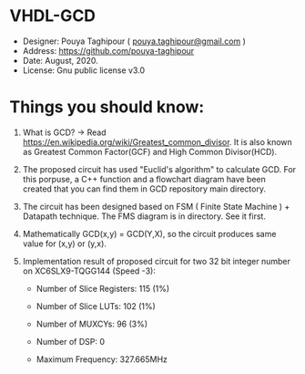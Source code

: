 # VHDL-GCD
  * Designer: Pouya Taghipour ( pouya.taghipour@gmail.com )
  * Address:  https://github.com/pouya-taghipour
  * Date:     August, 2020.
  * License:  Gnu public license v3.0

# Things you should know:
1) What is GCD? ->  Read https://en.wikipedia.org/wiki/Greatest_common_divisor. It is also known as Greatest Common Factor(GCF) and High Common Divisor(HCD).

2) The proposed circuit has used "Euclid's algorithm" to calculate GCD. For this porpuse, a C++ function and a flowchart diagram have been created that you can find them in GCD repository main directory.
   
3) The circuit has been designed based on FSM ( Finite State Machine ) + Datapath technique. The FMS diagram is in directory. See it first.

4) Mathematically GCD(x,y) = GCD(Y,X), so the circuit produces same value for (x,y) or (y,x).

5) Implementation result of proposed circuit for two 32 bit integer number  on XC6SLX9-TQGG144 (Speed -3):
   * Number of Slice Registers: 115 (1%)
   * Number of Slice LUTs: 102 (1%)
   * Number of MUXCYs: 96 (3%)
   * Number of DSP: 0
   
   * Maximum Frequency: 327.665MHz



    






